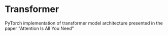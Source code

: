# Transformer
PyTorch implementation of transformer model architecture presented in the paper "Attention Is All You Need"
